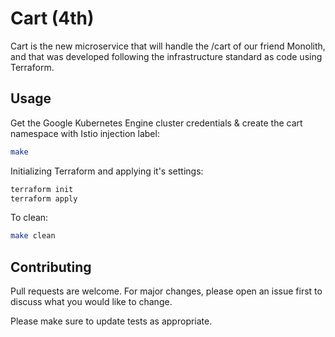 # Cart (4th)

Cart is the new microservice that will handle the /cart of our friend Monolith, and that was developed following the infrastructure standard as code using Terraform.

## Usage

Get the Google Kubernetes Engine cluster credentials & create the cart namespace with Istio injection label:

```bash
make
```

Initializing Terraform and applying it's settings:

```bash
terraform init
terraform apply
```

To clean:

```bash
make clean
```

## Contributing
Pull requests are welcome. For major changes, please open an issue first to discuss what you would like to change.

Please make sure to update tests as appropriate.
